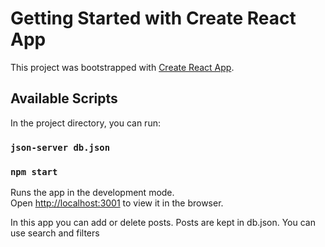# Getting Started with Create React App

This project was bootstrapped with [Create React App](https://github.com/facebook/create-react-app).

## Available Scripts

In the project directory, you can run:


### `json-server db.json`


### `npm start`

Runs the app in the development mode.\
Open [http://localhost:3001](http://localhost:3001) to view it in the browser.


In this app you can add or delete posts. Posts are kept in db.json. 
You can use search and filters
